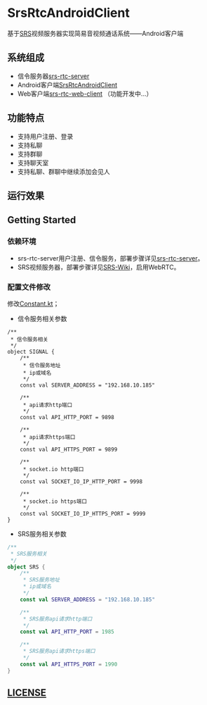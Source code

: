 # SrsRtcAndroidClient
基于[SRS](https://github.com/ossrs/srs)视频服务器实现简易音视频通话系统——Android客户端

## 系统组成
- 信令服务器[srs-rtc-server](https://github.com/shenbengit/srs-rtc-server) 
- Android客户端[SrsRtcAndroidClient](https://github.com/shenbengit/SrsRtcAndroidClient) 
- Web客户端[srs-rtc-web-client](https://github.com/shenbengit/srs-rtc-web-client) （功能开发中...）
## 功能特点
- 支持用户注册、登录
- 支持私聊
- 支持群聊
- 支持聊天室
- 支持私聊、群聊中继续添加会见人

## 运行效果

## Getting Started

### 依赖环境
- srs-rtc-server用户注册、信令服务，部署步骤详见[srs-rtc-server](https://github.com/shenbengit/srs-rtc-server)。
- SRS视频服务器，部署步骤详见[SRS-Wiki](https://github.com/ossrs/srs/wiki/v4_CN_Home#getting-started)，启用WebRTC。

### 配置文件修改
修改[Constant.kt](https://github.com/shenbengit/SrsRtcAndroidClient/blob/master/app/src/main/java/com/shencoder/srs_rtc_android_client/constant/Constant.kt)；
- 信令服务相关参数

```koltin
/**
 * 信令服务相关
 */
object SIGNAL {
    /**
     * 信令服务地址
     * ip或域名
     */
    const val SERVER_ADDRESS = "192.168.10.185"

    /**
     * api请求http端口
     */
    const val API_HTTP_PORT = 9898

    /**
     * api请求https端口
     */
    const val API_HTTPS_PORT = 9899

    /**
     * socket.io http端口
     */
    const val SOCKET_IO_IP_HTTP_PORT = 9998

    /**
     * socket.io https端口
     */
    const val SOCKET_IO_IP_HTTPS_PORT = 9999
}
```
- SRS服务相关参数
```kotlin
/**
 * SRS服务相关
 */
object SRS {
    /**
     * SRS服务地址
     * ip或域名
     */
    const val SERVER_ADDRESS = "192.168.10.185"

    /**
     * SRS服务api请求http端口
     */
    const val API_HTTP_PORT = 1985

    /**
     * SRS服务api请求https端口
     */
    const val API_HTTPS_PORT = 1990
}
```

## [LICENSE](https://github.com/shenbengit/SrsRtcAndroidClient/blob/master/LICENSE)
